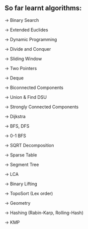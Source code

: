## So far learnt algorithms:

-> Binary Search

-> Extended Euclides


-> Dynamic Programming

-> Divide and Conquer


-> Sliding Window

-> Two Pointers

-> Deque


-> Biconnected Components

-> Union & Find DSU

-> Strongly Connected Components


-> Dijkstra

-> BFS, DFS

-> 0-1 BFS


-> SQRT Decomposition

-> Sparse Table

-> Segment Tree


-> LCA

-> Binary Lifting

-> TopoSort (Lex order)


-> Geometry


-> Hashing (Rabin-Karp, Rolling-Hash)

-> KMP
